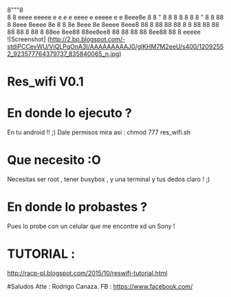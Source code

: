 8"""8                                                      
8   8  eeee eeeee       e   e  e e  eeee e     eeeee e   e 
8eee8e 8    8   "       8   8  8 8  8    8     8   " 8   8 
88   8 8eee 8eeee       8e  8  8 8e 8eee 8e    8eeee 8eee8 
88   8 88      88       88  8  8 88 88   88       88 88  8 
88   8 88ee 8ee88       88ee8ee8 88 88   88 88 8ee88 88  8 
                  eeeee                                    
![Screenshot] (http://2.bp.blogspot.com/-stdiPCCevWU/ViQLPqOnA3I/AAAAAAAAAJ0/glKHM7M2eeU/s400/12092552_923577764379737_835840065_n.jpg)

# Res_wifi V0.1

# En donde lo ejecuto ? 


En tu android !! ;) 
Dale permisos mira asi : chmod 777 res_wifi.sh

# Que necesito :O


Necesitas ser root , tener busybox , y una terminal y tus dedos claro ! ;)


# En donde lo probastes ? 


Pues lo probe con un celular que me encontre xd un Sony ! 

# TUTORIAL :

http://racp-pl.blogspot.com/2015/10/reswifi-tutorial.html

#Saludos 
Atte : Rodrigo Canaza. 
FB : https://www.facebook.com/
